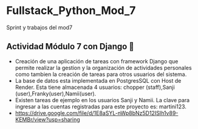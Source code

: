 # Fullstack_Python_Mod_7
Sprint y trabajos del mod7
 ## Actividad Módulo 7 con Django 🚀 ##
- Creación de una aplicación de tareas con framework Django que permite realizar la gestion y la organización de actividades personales como tambien la creación de tareas para otros usuarios del sistema. 
- La base de datos esta implementada en PostgresSQL con Host de Render. Esta tiene almacenada 4 usuarios: chopper (staff),Sanji (user),Franky(user),Namii(user). 
- Existen tareas de ejemplo en los usuarios Sanji y Namii. La clave para ingresar a las cuentas registradas para este proyecto es: martini123.
- https://drive.google.com/file/d/1E8aSYL-nWp8bNz5D12ISIh1v89-KEMBr/view?usp=sharing
